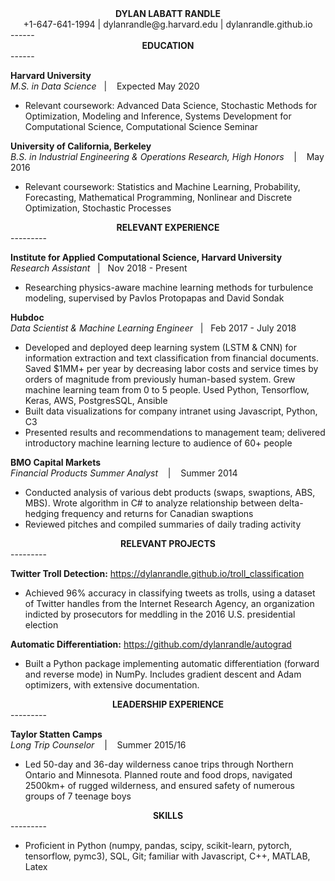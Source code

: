 <div style="text-align: center"> <strong> DYLAN LABATT RANDLE </strong> </div>

<div style="text-align: center"> +1-647-641-1994 | dylanrandle@g.harvard.edu | dylanrandle.github.io </div>
------

<div style="text-align: center"> <strong> EDUCATION </strong> </div>
------

**Harvard University**      
*M.S. in Data Science*&nbsp;&nbsp; | &nbsp;&nbsp; Expected May 2020
- Relevant coursework: Advanced Data Science, Stochastic Methods for Optimization, Modeling and Inference,
Systems Development for Computational Science, Computational Science Seminar

**University of California, Berkeley**      
*B.S. in Industrial Engineering & Operations Research, High Honors* &nbsp;&nbsp; | &nbsp;&nbsp; May 2016

- Relevant coursework: Statistics and Machine Learning, Probability, Forecasting, Mathematical Programming,
Nonlinear and Discrete Optimization, Stochastic Processes

<div style="text-align: center"> <strong> RELEVANT EXPERIENCE </strong> </div>
---------

**Institute for Applied Computational Science, Harvard University**    
*Research Assistant*&nbsp;&nbsp; | &nbsp;&nbsp;Nov 2018 - Present

- Researching physics-aware machine learning methods for turbulence modeling, supervised by Pavlos Protopapas
and David Sondak

**Hubdoc**    
*Data Scientist & Machine Learning Engineer*&nbsp;&nbsp; | &nbsp;&nbsp;Feb 2017 - July 2018
- Developed and deployed deep learning system (LSTM & CNN) for information extraction and text
  classification from financial documents. Saved $1MM+ per year by decreasing labor costs and service times
  by orders of magnitude from previously human-based system. Grew machine learning team from 0 to 5 people.
  Used Python, Tensorflow, Keras, AWS, PostgresSQL, Ansible
- Built data visualizations for company intranet using Javascript, Python, C3
- Presented results and recommendations to management team; delivered introductory machine learning lecture
  to audience of 60+ people

**BMO Capital Markets**    
*Financial Products Summer Analyst* &nbsp;&nbsp; | &nbsp;&nbsp; Summer 2014
- Conducted analysis of various debt products (swaps, swaptions, ABS, MBS). Wrote algorithm in C# to
  analyze relationship between delta-hedging frequency and returns for Canadian swaptions
- Reviewed pitches and compiled summaries of daily trading activity

<div style="text-align: center"> <strong> RELEVANT PROJECTS </strong> </div>
---------

**Twitter Troll Detection:** https://dylanrandle.github.io/troll_classification

- Achieved 96% accuracy in classifying tweets as trolls, using a dataset of Twitter handles from the
  Internet Research Agency, an organization indicted by prosecutors for meddling in the 2016 U.S.
  presidential election

**Automatic Differentiation:** https://github.com/dylanrandle/autograd

- Built a Python package implementing automatic differentiation (forward and reverse mode) in NumPy.
  Includes gradient descent and Adam optimizers, with extensive documentation.

<div style="text-align: center"> <strong> LEADERSHIP EXPERIENCE </strong> </div>
---------

**Taylor Statten Camps**    
*Long Trip Counselor* &nbsp;&nbsp; | &nbsp;&nbsp; Summer 2015/16

- Led 50-day and 36-day wilderness canoe trips through Northern Ontario and Minnesota. Planned route and
  food drops, navigated 2500km+ of rugged wilderness, and ensured safety of numerous groups of 7 teenage
  boys

<div style="text-align: center"> <strong> SKILLS </strong> </div>
---------

- Proficient in Python (numpy, pandas, scipy, scikit-learn, pytorch, tensorflow, pymc3), SQL, Git; familiar
  with Javascript, C++, MATLAB, Latex
